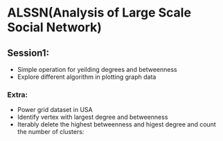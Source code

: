 # ALSSN(Analysis of Large Scale Social Network)

## Session1: 
- Simple operation for yeilding degrees and betweenness
- Explore different algorithm in plotting graph data
### Extra:
- Power grid dataset in USA
- Identify vertex with largest degree and betweenness
- Iterably delete the highest betweenness and higest degree and count the number of clusters:

